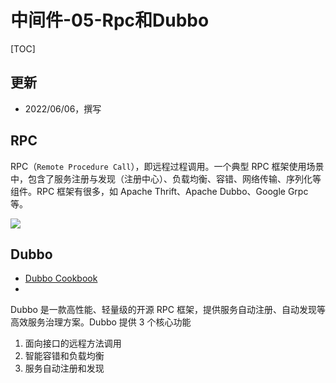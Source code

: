 # 中间件-05-Rpc和Dubbo

[TOC]


## 更新
* 2022/06/06，撰写


## RPC

RPC（`Remote Procedure Call`），即远程过程调用。一个典型 RPC 框架使用场景中，包含了服务注册与发现（注册中心）、负载均衡、容错、网络传输、序列化等组件。RPC 框架有很多，如 Apache Thrift、Apache Dubbo、Google Grpc 等。


![](https://image-bed-20181207-1257458714.cos.ap-shanghai.myqcloud.com/back-end-2022/rpc-structure-1.png)




## Dubbo

* [Dubbo Cookbook](https://dubbo.apache.org/zh/)
* 
Dubbo 是一款高性能、轻量级的开源 RPC 框架，提供服务自动注册、自动发现等高效服务治理方案。Dubbo 提供 3 个核心功能
1. 面向接口的远程方法调用
2. 智能容错和负载均衡
3. 服务自动注册和发现




